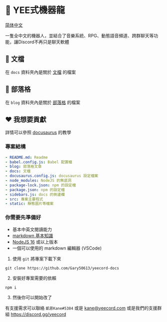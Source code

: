 # 🦖 YEE式機器龍

[简体中文](README-zh_cn.md)

一隻全中文的機器人，並結合了音樂系統、RPG、動態語音頻道、跨群聊天等功能，讓Discord不再只是聊天軟體

## 📖 文檔

在 `docs` 資料夾內是關於 [文檔](https://yeecord.com/docs/) 的檔案

## 📝 部落格

在 `blog` 資料夾內是關於 [部落格](https://yeecord.com/blog/) 的檔案

## ❤️ 我想要貢獻

詳情可以參照 [docusaurus](https://docusaurus.io/) 的教學

### 專案結構

```yaml
- README.md: Readme
- babel.config.js: Babel 配置檔
- blog: 部落格文章
- docs: 文檔
- docusaurus.config.js: docusaurus 設定檔案
- node_modules: NodeJS 的無底洞
- package-lock.json: npm 的設定檔
- package.json: npm 的設定檔
- sidebars.js: docs 的側邊欄
- src: 專案主要程式
- static: 靜態圖片等檔案
```

### 你需要先準備好

- 基本中英文閱讀能力
- [markdown 基本知識](https://www.casper.tw/development/2019/11/23/ten-mins-learn-markdown/)
- [NodeJS 16](https://nodejs.org/download) 或以上版本
- 一個可以使用的 markdown 編輯器 (VSCode)

1. 使用 `git` 將專案下載下來

```shell
git clone https://github.com/Gary50613/yeecord-docs
```

2. 安裝好專案需要的依賴

```shell
npm i
```

3. 然後你可以開始改了

有支援需求可以聯絡 `凱恩Kane#5384` 或是 [kane@yeecord.com](mailto:kane@yeecord.com) 或是我們的支援群組 https://discord.gg/yeecord
